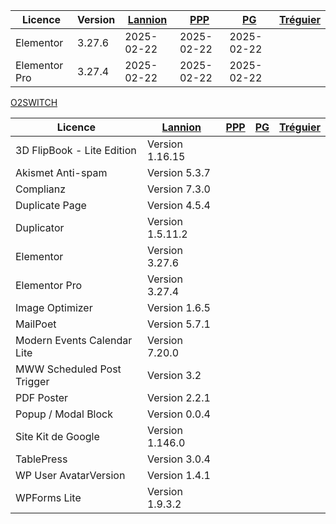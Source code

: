 


| Licence    | Version | [Lannion](https://lannion-pleumeur.catholique.fr/wp-admin) | [PPP](https://paroisses-plestin-ploumilliau-plouaret.catholique.fr/wp-admin) | [PG](https://www.iojv4204.odns.fr/pg/wp-admin) | [Tréguier](https://cpsainttugdual.catholique.fr/wp-admin) | 
| ---------  | ------  | ---------------------------------------------------------- | ---------------------------------------------------------------------------- | ---------------------------------------------- | ---------------------------
| Elementor     | 3.27.6  | 2025-02-22 | 2025-02-22 | 2025-02-22 |
| Elementor Pro | 3.27.4  | 2025-02-22 | 2025-02-22 | 2025-02-22 |


[O2SWITCH](https://moloch.o2switch.net:2083/)



| Licence    | [Lannion](https://lannion-pleumeur.catholique.fr/wp-admin) | [PPP](https://paroisses-plestin-ploumilliau-plouaret.catholique.fr/wp-admin) | [PG](https://www.iojv4204.odns.fr/pg/wp-admin) | [Tréguier](https://cpsainttugdual.catholique.fr/wp-admin) | 
| ---------  | ---------------------------------------------------------- | ---------------------------------------------------------------------------- | ---------------------------------------------- | ---------------------------
| 3D FlipBook - Lite Edition | Version 1.16.15 |
| Akismet Anti-spam| Version 5.3.7 |
| Complianz | Version 7.3.0 |
| Duplicate Page | Version 4.5.4 |
| Duplicator | Version 1.5.11.2 |
| Elementor | Version 3.27.6 |
| Elementor Pro | Version 3.27.4 |
| Image Optimizer | Version 1.6.5 |
| MailPoet | Version 5.7.1 |
| Modern Events Calendar Lite | Version 7.20.0 |
| MWW Scheduled Post Trigger | Version 3.2
| PDF Poster | Version 2.2.1 |
| Popup / Modal Block | Version 0.0.4 |
| Site Kit de Google | Version 1.146.0 |
| TablePress |Version 3.0.4  |
| WP User AvatarVersion | Version 1.4.1
| WPForms Lite | Version 1.9.3.2 |

 


